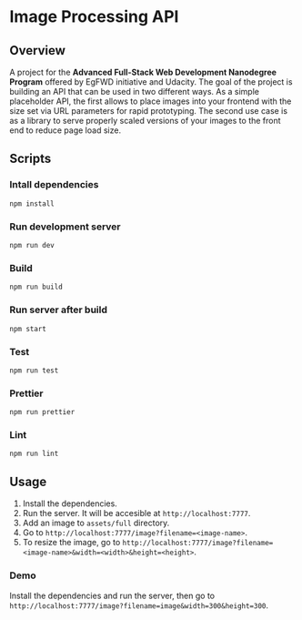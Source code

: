 # Image Processing API
## Overview
A project for the **Advanced Full-Stack Web Development Nanodegree Program** offered by EgFWD initiative and Udacity. The goal of the project is building an API that can be used in two different ways. As a simple placeholder API, the first allows to place images into your frontend with the size set via URL parameters for rapid prototyping. The second use case is as a library to serve properly scaled versions of your images to the front end to reduce page load size.

## Scripts

### Intall dependencies
`npm install`

### Run development server 
`npm run dev`

### Build
`npm run build`

### Run server after build
`npm start`

### Test
`npm run test`

### Prettier
`npm run prettier`

### Lint
`npm run lint`

## Usage
1. Install the dependencies.
2. Run the server. It will be accesible at `http://localhost:7777`.
3. Add an image to `assets/full` directory.
4. Go to `http://localhost:7777/image?filename=<image-name>`.
5. To resize the image, go to `http://localhost:7777/image?filename=<image-name>&width=<width>&height=<height>`.

### Demo
Install the dependencies and run the server, then go to `http://localhost:7777/image?filename=image&width=300&height=300`.
